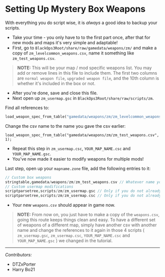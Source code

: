 # Setting Up Mystery Box Weapons

With everything you do script wise, it is _always_ a good idea to backup your scripts.

- Take your time - you only have to to the first part once, after that for new mods and maps it's very simple and adaptable!
- First, go to `BlackOps3Root/share/raw/gamedata/weapons/zm/` and make a copy of `zm_levelcommon_weapons.csv`, name it something like `zm_test_weapons.csv`.

> **NOTE:** This will be your map / mod specific weapons list. You may add or remove lines in this file to include them. The first two columns are `normal weapon file`, `upgraded weapon file`, and the 10th column is whether it's included in the box or not.

- After you're done, save and close this file.
- Next open up `zm_usermap.gsc` in `BlackOps3Root/share/raw/scripts/zm`.

Find all references to:

``` php
load_weapon_spec_from_table("gamedata/weapons/zm/zm_levelcommon_weapons.csv", 1);
```

Change the csv name to the name you gave the csv earlier:

```
load_weapon_spec_from_table("gamedata/weapons/zm/zm_test_weapons.csv", 1);
```

- Repeat this step in `zm_usermap.csc`, `YOUR_MAP_NAME.csc` and `YOUR_MAP_NAME.gsc`.
- You've now made it easier to modify weapons for multiple mods!

Last step, open up your `mapname.zone` file, add the following entries to it:

```php
// Custom box weapons
stringtable,gamedata/weapons/zm/zm_test_weapons.csv // Whatever name you gave your csv and referenced in the 4 scripts
// Custom usermap modifications
scriptparsetree,scripts/zm/zm_usermap.gsc // Only if you do not already have this in this file elsewhere
scriptparsetree,scripts/zm/zm_usermap.csc // Only if you do not already have this in this file elsewhere
```

- Your new `weapons.csv` should appear in game now.

> **NOTE:** From now on, you just have to make a copy of the `weapons.csv`, going this route keeps things clean and easy. To have a different set of weapons of a different map, simply have another csv with another name and change the references to it again in those 4 scripts ( `zm_usermap.gsc`, `zm_usermap.csc`, `YOUR_MAP_NAME.csc` and `YOUR_MAP_NAME.gsc` ) we changed in the tutorial.

--- 

_Contributors:_
- DTZxPorter
- Harry Bo21
